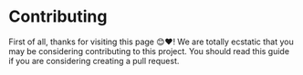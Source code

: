# Contributing

First of all, thanks for visiting this page 😊❤️! We are totally ecstatic that you may be considering contributing to this project. You should read this guide if you are considering creating a pull request.
